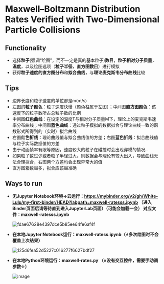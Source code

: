 # Maxwell–Boltzmann Distribution Rates Verified with Two-Dimensional Particle Collisions

## Functionality
- 选择**粒子**(强调“绘图”，而不一定是真的基本粒子)**数目**，**粒子相对分子质量**，**温度**，以及绘图选项（**粒子半径**，**直方图数目**）进行模拟
- 获得**粒子速度的直方图分布**和**拟合曲线**，与**理论麦克斯韦分布曲线**比较

## Tips

- 边界长度和粒子速度的单位都是m(m/s)
- 左图的**粒子颜色**：粒子速度快慢（颜色柱属于左图）；中间图**直方图颜色**：该速度下的粒子数所占总粒子数的比例
- 中间图**红色曲线**：在设定的温度T与相对分子质量M下，理论上的麦克斯韦速率分布曲线；中间图**蓝色曲线**：通过粒子模拟的数据拟合与理论曲线一致的函数形式所得到的（实时）拟合曲线
- 右图**红色折线**：理论曲线值与拟合曲线值的方差；右图**蓝色折线**：拟合曲线值与粒子实际数据值的方差
- 由于动画帧率有限等原因，速度较大的粒子在碰撞时会出现穿模的情况..
- 如果粒子数过少或者粒子半径过大，则数据会与理论有较大出入，导致曲线无法合理拟合，右图两个方差均会出现异常大的值
- 直方图箱数越多，拟合应该越准确

## Ways to run

- **无Jupyter Notebook环境→云运行：https://mybinder.org/v2/gh/White-Lulu/my-first-binder/HEAD?labpath=maxwell-ratesss.ipynb （进入Binder页面后请等待直到进入JupyterLab页面）（可能会加载一会） 对应文件：maxwell-ratesss.ipynb**
  
  ![fdae67628e4397dce5b85ee64fe6af4f](https://github.com/White-Lulu/my-first-binder/assets/173527558/809f1282-e8d9-41c3-a7d2-384da49c643e)

- **在本地Jupyter Notebook运行：maxwell-ratess.ipynb（√多次绘图时不会覆盖上次结果）**

  ![125d6fea52d5227c016277f6627bdf27](https://github.com/White-Lulu/my-first-binder/assets/173527558/c2283c6b-6573-497b-b485-9d8233fd9a8a)

- **在本地Python环境运行：maxwell-rates.py （×没有交互控件，需要手动调参数↓）**
  
  ![image](https://github.com/White-Lulu/my-first-binder/assets/173527558/defc67e0-993c-4cf3-b419-ffa5243ed947)

